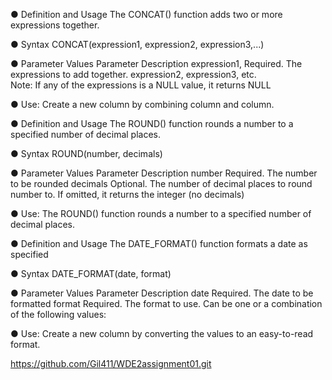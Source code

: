 <!-- MySQL CONCAT() Function -->

● Definition and Usage
The CONCAT() function adds two or more expressions together.

● Syntax
CONCAT(expression1, expression2, expression3,...)

● Parameter Values
Parameter	    Description
expression1,    Required. The expressions to add together.
expression2,
expression3,
etc.	
Note: If any of the expressions is a NULL value, it returns NULL

● Use: Create a new column by combining column and column.

<!-- MySQL ROUND() Function -->

● Definition and Usage
The ROUND() function rounds a number to a specified number of decimal places.

● Syntax
ROUND(number, decimals)

● Parameter Values
Parameter	Description
number	    Required. The number to be rounded
decimals	Optional. The number of decimal places to round number to. If omitted,
             it returns the integer (no decimals)

● Use: The ROUND() function rounds a number to a specified number of decimal places.

<!-- MySQL DATE_FORMAT() Function -->


● Definition and Usage
The DATE_FORMAT() function formats a date as specified

● Syntax
DATE_FORMAT(date, format)

● Parameter Values
Parameter	Description
date	Required. The date to be formatted
format	Required. The format to use. Can be one or a combination of the following values:

● Use: Create a new column by converting the values ​​to an easy-to-read format.



<!---- Github link----->
https://github.com/Gil411/WDE2assignment01.git
